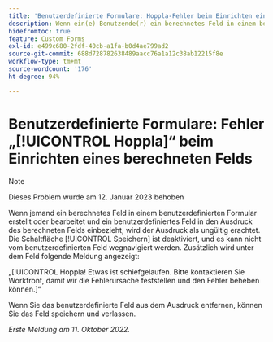 ```yaml
---
title: 'Benutzerdefinierte Formulare: Hoppla-Fehler beim Einrichten eines berechneten Felds'
description: Wenn ein(e) Benutzende(r) ein berechnetes Feld in einem benutzerdefinierten Formular erstellt oder bearbeitet und ein benutzerdefiniertes Feld in den Ausdruck des berechneten Felds einbezieht, wird der Ausdruck als ungültig erachtet. Die Schaltfläche „Speichern“ ist deaktiviert, und die Benutzenden können das benutzerdefinierte Feld nicht verlassen. Zusätzlich wird unter dem Feld eine Hoppla-Fehlermeldung angezeigt.
hidefromtoc: true
feature: Custom Forms
exl-id: e499c680-2fdf-40cb-a1fa-b0d4ae799ad2
source-git-commit: 688d728782638489aacc76a1a12c38ab12215f8e
workflow-type: tm+mt
source-wordcount: '176'
ht-degree: 94%

---
```


# Benutzerdefinierte Formulare: Fehler „[!UICONTROL Hoppla]“ beim Einrichten eines berechneten Felds

<!--Requested: Do not delete without approval from Alex Beach-->

>[!NOTE]
>
>Dieses Problem wurde am 12. Januar 2023 behoben

Wenn jemand ein berechnetes Feld in einem benutzerdefinierten Formular erstellt oder bearbeitet und ein benutzerdefiniertes Feld in den Ausdruck des berechneten Felds einbezieht, wird der Ausdruck als ungültig erachtet. Die Schaltfläche [!UICONTROL Speichern] ist deaktiviert, und es kann nicht vom benutzerdefinierten Feld wegnavigiert werden. Zusätzlich wird unter dem Feld folgende Meldung angezeigt:

„[!UICONTROL Hoppla! Etwas ist schiefgelaufen. Bitte kontaktieren Sie Workfront, damit wir die Fehlerursache feststellen und den Fehler beheben können.]“

Wenn Sie das benutzerdefinierte Feld aus dem Ausdruck entfernen, können Sie das Feld speichern und verlassen.

_Erste Meldung am 11. Oktober 2022._
